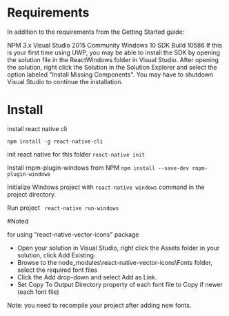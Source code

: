 # Requirements

In addition to the requirements from the Getting Started guide:

NPM 3.x
Visual Studio 2015 Community
Windows 10 SDK Build 10586
If this is your first time using UWP, you may be able to install the SDK by opening the solution file in the ReactWindows folder in Visual Studio. After opening the solution, right click the Solution in the Solution Explorer and select the option labeled "Install Missing Components". You may have to shutdown Visual Studio to continue the installation.

# Install

install react native cli

```npm install -g react-native-cli```

init react native for this folder
```react-native init```

Install rnpm-plugin-windows from NPM
``` npm install --save-dev rnpm-plugin-windows ```

Initialize Windows project with 
```react-native windows```
command in the project directory.

Run project
``` react-native run-windows```

#Noted

for using "react-native-vector-icons" package

- Open your solution in Visual Studio, right click the Assets folder in your solution, click Add Existing.
- Browse to the node_modules\react-native-vector-icons\Fonts folder, select the required font files
- Click the Add drop-down and select Add as Link.
- Set Copy To Output Directory property of each font file to Copy if newer (each font file)

Note: you need to recompile your project after adding new fonts.